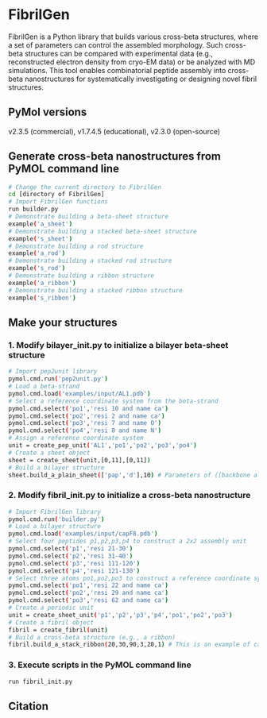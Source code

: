 # FibrilGen
FibrilGen is a Python library that builds various cross-beta structures, where a set of parameters can control the assembled morphology. Such cross-beta structures can be compared with experimental data (e.g., reconstructed electron density from cryo-EM data) or be analyzed with MD simulations. This tool enables combinatorial peptide assembly into cross-beta nanostructures for systematically investigating or designing novel fibril structures.

## PyMol versions
v2.3.5 (commercial), v1.7.4.5 (educational), v2.3.0 (open-source)

## Generate cross-beta nanostructures from PyMOL command line
```bash
# Change the current directory to FibrilGen
cd [directory of FibrilGen]
# Import FibrilGen functions 
run builder.py
# Demonstrate building a beta-sheet structure
example('a_sheet')
# Demonstrate building a stacked beta-sheet structure
example('s_sheet')
# Demonstrate building a rod structure
example('a_rod')
# Demonstrate building a stacked rod structure
example('s_rod')
# Demonstrate building a ribbon structure
example('a_ribbon')
# Demonstrate building a stacked ribbon structure
example('s_ribbon')
```

## Make your structures
### 1. Modify bilayer_init.py to initialize a bilayer beta-sheet structure
```bash
# Import pep2unit library
pymol.cmd.run('pep2unit.py')
# Load a beta-strand
pymol.cmd.load('examples/input/AL1.pdb')
# Select a reference coordinate system from the beta-strand
pymol.cmd.select('po1','resi 10 and name ca')
pymol.cmd.select('po2','resi 2 and name ca')
pymol.cmd.select('po3','resi 7 and name O')
pymol.cmd.select('po4','resi 8 and name N')
# Assign a reference coordinate system
unit = create_pep_unit('AL1','po1','po2','po3','po4')
# Create a sheet object
sheet = create_sheet(unit,[0,11],[0,11])
# Build a bilayer structure 
sheet.build_a_plain_sheet(['pap','d'],10) # Parameters of ([backbone alignment (e.g., aaa,apa,aap,app,paa,ppa,pap,ppp), beta-sheets arranged face-to-face or face-to-back] and the number of peptides in each sheet
```

### 2. Modify fibril_init.py to initialize a cross-beta nanostructure
```bash
# Import FibrilGen library
pymol.cmd.run('builder.py')
# Load a bilayer structure
pymol.cmd.load('examples/input/capF8.pdb')
# Select four peptides p1,p2,p3,p4 to construct a 2x2 assembly unit
pymol.cmd.select('p1','resi 21-30')
pymol.cmd.select('p2','resi 31-40')
pymol.cmd.select('p3','resi 111-120')
pymol.cmd.select('p4','resi 121-130')
# Select three atoms po1,po2,po3 to construct a reference coordinate system
pymol.cmd.select('po1','resi 22 and name ca')
pymol.cmd.select('po2','resi 29 and name ca')
pymol.cmd.select('po3','resi 62 and name ca')
# Create a periodic unit
unit = create_sheet_unit('p1','p2','p3','p4','po1','po2','po3')
# Create a fibril object
fibril = create_fibril(unit)
# Build a cross-beta structure (e.g., a ribbon)
fibril.build_a_stack_ribbon(20,30,90,3,20,1) # This is an example of calling the function build_a_stack_ribbon with the initial geometrical parameters (tilt angle, radius, angle for rotational stacking, number of rotational stacking, number of units in the bilayer, and the direction of twist)
```

### 3. Execute scripts in the PyMOL command line
```bash
run fibril_init.py
```

## Citation

